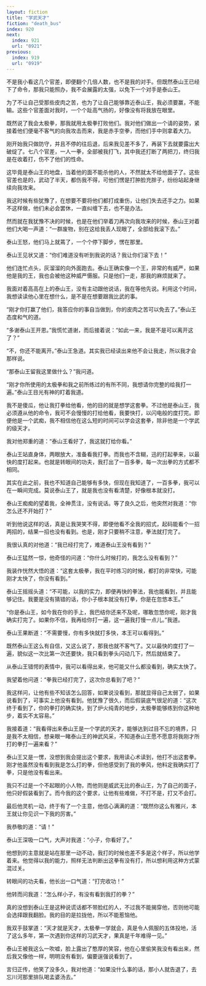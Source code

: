 ```yaml
---
layout: fiction
title: "学武天才"
fiction: "death_bus"
index: 920
next:
  index: 921
  url: "0921"
previous:
  index: 919
  url: "0919"
---
```

不是我小看这几个官差，即便翻个几倍人数，也不是我的对手。但既然泰山王已经下了命令，那我只能照办，我不会展露的太强，以免下一个对手是泰山王。

为了不让自己受那些皮肉之苦，也为了让自己能够靠近泰山王，我必须要赢，不能输。这些个官差面对我时，一个个趾高气扬的，好像没有将我放在眼里。

既然说了我会太极拳，那我就用太极拳打败他们。我对他们做出一个请的姿势，紧接着他们便毫不客气的向我攻击而来，我是赤手空拳，而他们手中则拿着大刀。

刚开始我只做防守，并且不停的往后退，后来我见差不多了，再装下去就要露出大破绽了。七八个官差，一人一拳，全部被我打飞，其中我还打断了两把刀，终归我是在收着打，伤不了他们的性命。

这毕竟是泰山王的地盘，当着他的面不能杀他的人，不然就太不给他面子了。这些官差也是的，武动了半天，都伤我不得，可他们愣是打肿脸充胖子，纷纷站起身继续向我攻来。

我这时候有些犹豫了，在想要不要将他们都打成重伤，让他们失去还手之力。如果不这样做，他们未必会罢休，一直纠缠下去，也不是办法。

然而就在我犹豫不决的时候，也是在他们举着刀再次向我攻来的时候，泰山王对着他们大喝一声道：“一群废物，别在这给我丢人现眼了，全部给我滚下去。”

泰山王怒，他们马上就蔫了，一个个停下脚步，愣在那里。

泰山王见状又道：“你们难道没有听到我说的话？我让你们滚下去！”

他们连忙点头，灰溜溜的向外面跑去。泰山王确实像一个王，非常的有威严，如果他是我的王，我也会被他这种威严慑服。只是他们一走，那我的麻烦就来了。

我面对着高高在上的泰山王，没有主动跟他说话，我在等他先说。利用这个时间，我想读读他心里在想什么，是不是在想要跟我比武的事。

“刚才你打赢了他们，我答应你的事自当做到，你的皮肉之苦可以免去了。”泰山王态度和气的道。

“多谢泰山王开恩。”我慌忙道谢，而后接着说：“如此一来，我是不是可以离开这了？”

“不，你还不能离开。”泰山王急道。其实我已经读出来他不会让我走，所以我才会那样说。

“那泰山王留我这里做什么？”我问道。

“刚才你所使用的太极拳和我之前所练过的有所不同，我想请你完整的给我打一遍。”泰山王目光有神的盯着我道。

我不是傻瓜，他让我打拳给他看，他的目的就是想学这套拳。不过他是泰山王，我必须遵从他的命令，我可不会慢慢的打给他看，我要快打，以闪电般的度打完。即便他是一个武痴，我不相信他在这么短的时间可以学会这套拳，除非他是一个学武的级天才。

我对他郑重的道：“泰山王看好了，我这就打给你看。”

泰山王站直身体，两眼放大，准备看我打拳。而我也不含糊，迅的打起拳来，以最快的度打起来。也就是转眼间的功夫，我打出了一百多拳，每一次出拳的方式都不相同。

其实在此之前，我也不知道自己能够有多快，但现在我知道了，一百多拳，我可以在一瞬间完成。莫说泰山王了，就是我也没有看清楚，好像根本就没打。

泰山王痴痴的望着我，全神贯注，没有说话。等了良久之后，他突然对我道：“你怎么还不开始打？”

听到他说这样的话，真是让我哭笑不得，即便他看不全我的招式，起码能看个一招两招的，结果一招也没有看到。也是，刚才只要稍不注意，拳法就打完了。

我很认真的对他道：“我已经打完了，难道泰山王没有看到？”

泰山王猛然一惊，他奇怪的问道：“你什么时候打的，我怎么没有看到？”

我装作恍然大悟的道：“这套太极拳，我在平时练习的时候，都打的非常快，可能刚才太快了，你没有看到。”

泰山王摇摇头道：“不可能，以我的实力，即便再快的拳法，我也能看到，并且能够记住。我要是没有猜错的话，你小子根本就没有打拳，你是在忽悠本王。”

“你是泰山王，如今我在你的手上，我巴结你还来不及呢，哪敢忽悠你呢，刚才我确实打完了。如果你不信，我再给你打一遍，这一遍我打慢一点儿。”我道。

泰山王果断道：“不需要慢，你有多快就打多快，本王可以看得到。”

既然泰山王这么有自信，又这么说了，那我也就不客气了。又以最快的度打了一遍，貌似这一次比第一次还要快，我只看到拳头闪动几下，然后就结束了。

从泰山王错愕的表情中，我可以看得出来，他可能又什么都没看到，确实太快了。

我望着他问道：“拳我已经打完了，这次你总看到了吧？”

我这样问，让他有些不知该怎么回答，如果说没看到，那就显得自己太弱了，如果说看到了，可事实上他没有看到。他犹豫了很久，而后假装底气很足的道：“这次终于看到了，你的拳打的确实快，到了炉火纯青的地步，太极拳能够练到你这种地步，着实不太容易。”

我接着道：“我看得出来泰山王是一个学武的天才，能够达到过目不忘的境界，只是我不太相信，想亲眼一睹泰山王的神武风采，不知道泰山王愿不愿意将我刚才所打的拳打一遍来看？”

泰山王又是一愣，没想到我会提出这个要求，我用读心术读到，他打不出这套拳。刚才他虽然没有看到我是怎么打的拳，但他感受到了我的拳风，他料定我确实打了拳，只是他没有看出来。

我只不过是一个不起眼的小人物，而他则是威武无比的泰山王，为了自己的面子，他只好假装看到了。而今我的这个要求，让他有些难做，不打不是，打又不会打。

最后他灵机一动，终于有了一个主意，他信心满满的道：“既然你这么有雅兴，本王就让你见识一下我的厉害。”

我恭敬的道：“请！”

泰山王深吸一口气，大声对我道：“小子，你看好了。”

他想到的主意就是站在那里一动不动，我打的时候也差不多是这个样子，所以他学着来。他觉得以我的能力，照样无法判断出这拳有没有打，所以想利用这种方式蒙混过关。

转眼间的功夫看，他长出一口气道：“打完收功！”

他转而问我道：“怎么样小子，有没有看到我打的拳？”

真的没想到泰山王是这种说谎话都不带脸红的人，不过我不能揭穿他，否则他可能会选择跟我翻脸。我的目的是拉拢他，所以不能惹恼他。

我双手鼓掌道：“天才就是天才，太极拳一学就会，真是令人佩服的五体投地，活了这么多年，第一次遇到你这样的习武天才，果真是千年难得一见。”

泰山王被我这么一吹嘘，脸上露出了憨厚的笑容，他在心里偷笑我没有看出来，然后我又像他一样，明明没有看到，偏要逞强说看到了。

言归正传，他笑了没多久，我对他道：“如果没什么事的话，那小人就告退了，去忘川河那里排队喝孟婆汤去。”